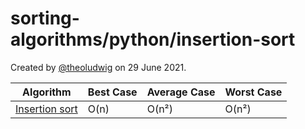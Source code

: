 # sorting-algorithms/python/insertion-sort

Created by [@theoludwig](https://github.com/theoludwig) on 29 June 2021.

| Algorithm                                                   | Best Case | Average Case | Worst Case |
| ----------------------------------------------------------- | --------- | ------------ | ---------- |
| [Insertion sort](https://wikipedia.org/wiki/Insertion_sort) | O(n)      | O(n²)        | O(n²)      |
